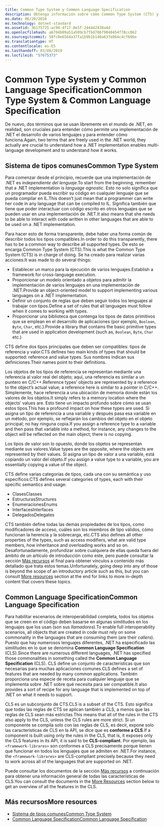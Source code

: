 ```yaml
---
title: Common Type System y Common Language Specification
description: Obtenga información sobre cómo Common Type System (CTS) y Common Language Specification (CLS) hacen posible que .NET admita varios lenguajes.
ms.date: 06/20/2016
ms.technology: dotnet-standard
ms.assetid: 3b1f5725-ac94-4f17-8e5f-244442438a4d
ms.openlocfilehash: a6704b09a51a509cb7fbd786f9040454f78cc862
ms.sourcegitcommit: 58fc0e6564a37fa1b9b1b140a637e864c4cf696e
ms.translationtype: HT
ms.contentlocale: es-ES
ms.lasthandoff: 03/08/2019
ms.locfileid: "57675373"
---
```

# <a name="common-type-system--common-language-specification"></a><span data-ttu-id="908ab-103">Common Type System y Common Language Specification</span><span class="sxs-lookup"><span data-stu-id="908ab-103">Common Type System & Common Language Specification</span></span>

<span data-ttu-id="908ab-104">De nuevo, dos términos que se usan libremente en el mundo de .NET, en realidad, son cruciales para entender cómo permite una implementación de .NET el desarrollo de varios lenguajes y para entender cómo funciona.</span><span class="sxs-lookup"><span data-stu-id="908ab-104">Again, two terms that are freely used in the .NET world, they actually are crucial to understand how a .NET implementation enables multi-language development and to understand how it works.</span></span>

## <a name="common-type-system"></a><span data-ttu-id="908ab-105">Sistema de tipos comunes</span><span class="sxs-lookup"><span data-stu-id="908ab-105">Common Type System</span></span>

<span data-ttu-id="908ab-106">Para comenzar desde el principio, recuerde que una implementación de .NET es _independiente del lenguaje_.</span><span class="sxs-lookup"><span data-stu-id="908ab-106">To start from the beginning, remember that a .NET implementation is _language agnostic_.</span></span> <span data-ttu-id="908ab-107">Esto no solo significa que un programador pueda escribir su código en cualquier lenguaje que se pueda compilar en IL.</span><span class="sxs-lookup"><span data-stu-id="908ab-107">This doesn’t just mean that a programmer can write her code in any language that can be compiled to IL.</span></span> <span data-ttu-id="908ab-108">Significa también que tiene que poder interactuar con código escrito en otros lenguajes que se pueden usar en una implementación de .NET.</span><span class="sxs-lookup"><span data-stu-id="908ab-108">It also means that she needs to be able to interact with code written in other languages that are able to be used on a .NET implementation.</span></span>

<span data-ttu-id="908ab-109">Para hacer esto de forma transparente, debe haber una forma común de describir todos los tipos compatibles.</span><span class="sxs-lookup"><span data-stu-id="908ab-109">In order to do this transparently, there has to be a common way to describe all supported types.</span></span> <span data-ttu-id="908ab-110">De esto se encarga Common Type System (CTS).</span><span class="sxs-lookup"><span data-stu-id="908ab-110">This is what the Common Type System (CTS) is in charge of doing.</span></span> <span data-ttu-id="908ab-111">Se ha creado para realizar varias acciones:</span><span class="sxs-lookup"><span data-stu-id="908ab-111">It was made to do several things:</span></span>

*   <span data-ttu-id="908ab-112">Establecer un marco para la ejecución de varios lenguajes.</span><span class="sxs-lookup"><span data-stu-id="908ab-112">Establish a framework for cross-language execution.</span></span>
*   <span data-ttu-id="908ab-113">Proporcionar un modelo orientado a objetos para admitir la implementación de varios lenguajes en una implementación de .NET.</span><span class="sxs-lookup"><span data-stu-id="908ab-113">Provide an object-oriented model to support implementing various languages on a .NET implementation.</span></span>
*   <span data-ttu-id="908ab-114">Definir un conjunto de reglas que deben seguir todos los lenguajes al trabajar con tipos.</span><span class="sxs-lookup"><span data-stu-id="908ab-114">Define a set of rules that all languages must follow when it comes to working with types.</span></span>
*   <span data-ttu-id="908ab-115">Proporcionar una biblioteca que contenga los tipos de datos primitivos que se emplean en el desarrollo de aplicaciones (por ejemplo, `Boolean`, `Byte`, `Char`, etc.).</span><span class="sxs-lookup"><span data-stu-id="908ab-115">Provide a library that contains the basic primitive types that are used in application development (such as, `Boolean`, `Byte`, `Char` etc.)</span></span>

<span data-ttu-id="908ab-116">CTS define dos tipos principales que deben ser compatibles: tipos de referencia y valor.</span><span class="sxs-lookup"><span data-stu-id="908ab-116">CTS defines two main kinds of types that should be supported: reference and value types.</span></span> <span data-ttu-id="908ab-117">Sus nombres indican sus definiciones.</span><span class="sxs-lookup"><span data-stu-id="908ab-117">Their names point to their definitions.</span></span>

<span data-ttu-id="908ab-118">Los objetos de los tipos de referencia se representan mediante una referencia al valor real del objeto; aquí, una referencia es similar a un puntero en C/C++.</span><span class="sxs-lookup"><span data-stu-id="908ab-118">Reference types’ objects are represented by a reference to the object’s actual value; a reference here is similar to a pointer in C/C++.</span></span> <span data-ttu-id="908ab-119">Simplemente, hace referencia a una ubicación de memoria donde están los valores de los objetos.</span><span class="sxs-lookup"><span data-stu-id="908ab-119">It simply refers to a memory location where the objects’ values are.</span></span> <span data-ttu-id="908ab-120">Esto tiene un impacto profundo sobre cómo se usan estos tipos.</span><span class="sxs-lookup"><span data-stu-id="908ab-120">This has a profound impact on how these types are used.</span></span> <span data-ttu-id="908ab-121">Si asigna un tipo de referencia a una variable y después pasa esa variable en un método, por ejemplo, se reflejarán los cambios del objeto en el objeto principal; no hay ninguna copia.</span><span class="sxs-lookup"><span data-stu-id="908ab-121">If you assign a reference type to a variable and then pass that variable into a method, for instance, any changes to the object will be reflected on the main object; there is no copying.</span></span>

<span data-ttu-id="908ab-122">Los tipos de valor son lo opuesto, donde los objetos se representan mediante sus valores.</span><span class="sxs-lookup"><span data-stu-id="908ab-122">Value types are the opposite, where the objects are represented by their values.</span></span> <span data-ttu-id="908ab-123">Si asigna un tipo de valor a una variable, está copiando un valor del objeto.</span><span class="sxs-lookup"><span data-stu-id="908ab-123">If you assign a value type to a variable, you are essentially copying a value of the object.</span></span>

<span data-ttu-id="908ab-124">CTS define varias categorías de tipos, cada una con su semántica y uso específicos:</span><span class="sxs-lookup"><span data-stu-id="908ab-124">CTS defines several categories of types, each with their specific semantics and usage:</span></span>

*   <span data-ttu-id="908ab-125">Clases</span><span class="sxs-lookup"><span data-stu-id="908ab-125">Classes</span></span>
*   <span data-ttu-id="908ab-126">Estructuras</span><span class="sxs-lookup"><span data-stu-id="908ab-126">Structures</span></span>
*   <span data-ttu-id="908ab-127">Enumeraciones</span><span class="sxs-lookup"><span data-stu-id="908ab-127">Enums</span></span>
*   <span data-ttu-id="908ab-128">Interfaces</span><span class="sxs-lookup"><span data-stu-id="908ab-128">Interfaces</span></span>
*   <span data-ttu-id="908ab-129">Delegados</span><span class="sxs-lookup"><span data-stu-id="908ab-129">Delegates</span></span>

<span data-ttu-id="908ab-130">CTS también define todas las demás propiedades de los tipos, como modificadores de acceso, cuáles son los miembros de tipo válidos, cómo funcionan la herencia y la sobrecarga, etc.</span><span class="sxs-lookup"><span data-stu-id="908ab-130">CTS also defines all other properties of the types, such as access modifiers, what are valid type members, how inheritance and overloading works and so on.</span></span> <span data-ttu-id="908ab-131">Desafortunadamente, profundizar sobre cualquiera de ellas queda fuera del ámbito de un artículo de introducción como este, pero puede consultar la sección [Más recursos](#more-resources) al final para obtener vínculos a contenido más detallado que trata estos temas.</span><span class="sxs-lookup"><span data-stu-id="908ab-131">Unfortunately, going deep into any of those is beyond the scope of an introductory article such as this, but you can consult [More resources](#more-resources) section at the end for links to more in-depth content that covers these topics.</span></span>

## <a name="common-language-specification"></a><span data-ttu-id="908ab-132">Common Language Specification</span><span class="sxs-lookup"><span data-stu-id="908ab-132">Common Language Specification</span></span>

<span data-ttu-id="908ab-133">Para habilitar escenarios de interoperabilidad completa, todos los objetos que se creen en el código deben basarse en algunas similitudes en los lenguajes que los usan (son sus _llamadores_).</span><span class="sxs-lookup"><span data-stu-id="908ab-133">To enable full interoperability scenarios, all objects that are created in code must rely on some commonality in the languages that are consuming them (are their _callers_).</span></span> <span data-ttu-id="908ab-134">Puesto que hay numerosos lenguajes diferentes, .NET ha especificado las similitudes en lo que se denomina **Common Language Specification** (CLS).</span><span class="sxs-lookup"><span data-stu-id="908ab-134">Since there are numerous different languages, .NET has specified those commonalities in something called the **Common Language Specification** (CLS).</span></span> <span data-ttu-id="908ab-135">CLS define un conjunto de características que son necesarias para muchas aplicaciones comunes.</span><span class="sxs-lookup"><span data-stu-id="908ab-135">CLS defines a set of features that are needed by many common applications.</span></span> <span data-ttu-id="908ab-136">También proporciona una especie de receta para cualquier lenguaje que se implementa sobre .NET sobre qué necesita para ser compatible.</span><span class="sxs-lookup"><span data-stu-id="908ab-136">It also provides a sort of recipe for any language that is implemented on top of .NET on what it needs to support.</span></span>

<span data-ttu-id="908ab-137">CLS es un subconjunto de CTS.</span><span class="sxs-lookup"><span data-stu-id="908ab-137">CLS is a subset of the CTS.</span></span> <span data-ttu-id="908ab-138">Esto significa que todas las reglas de CTS se aplican también a CLS, a menos que las reglas de CLS sean más estrictas.</span><span class="sxs-lookup"><span data-stu-id="908ab-138">This means that all of the rules in the CTS also apply to the CLS, unless the CLS rules are more strict.</span></span> <span data-ttu-id="908ab-139">Si un componente se compila solo con las reglas de CLS, es decir, expone solo las características de CLS en la API, se dice que es **conforme a CLS**.</span><span class="sxs-lookup"><span data-stu-id="908ab-139">If a component is built using only the rules in the CLS, that is, it exposes only the CLS features in its API, it is said to be **CLS-compliant**.</span></span> <span data-ttu-id="908ab-140">Por ejemplo, las `<framework-librares>` son conformes a CLS precisamente porque tienen que funcionar en todos los lenguajes que se admiten en .NET.</span><span class="sxs-lookup"><span data-stu-id="908ab-140">For instance, the `<framework-librares>` are CLS-compliant precisely because they need to work across all of the languages that are supported on .NET.</span></span>

<span data-ttu-id="908ab-141">Puede consultar los documentos de la sección [Más recursos](#more-resources) a continuación para obtener una información general de todas las características de CLS.</span><span class="sxs-lookup"><span data-stu-id="908ab-141">You can consult the documents in the [More Resources](#more-resources) section below to get an overview of all the features in the CLS.</span></span>

## <a name="more-resources"></a><span data-ttu-id="908ab-142">Más recursos</span><span class="sxs-lookup"><span data-stu-id="908ab-142">More resources</span></span>

*   [<span data-ttu-id="908ab-143">Sistema de tipos comunes</span><span class="sxs-lookup"><span data-stu-id="908ab-143">Common Type System</span></span>](./base-types/common-type-system.md)
*   [<span data-ttu-id="908ab-144">Common Language Specification</span><span class="sxs-lookup"><span data-stu-id="908ab-144">Common Language Specification</span></span>](language-independence-and-language-independent-components.md)
